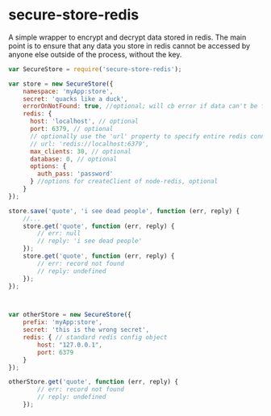 # secure-store-redis

A simple wrapper to encrypt and decrypt data stored in redis. The main point is to ensure that any data you store in redis cannot be accessed by anyone else outside of the process, without the key.


```javascript
var SecureStore = require('secure-store-redis');

var store = new SecureStore({
    namespace: 'myApp:store',
    secret: 'quacks like a duck',
    errorOnNotFound: true, //optional; will cb error if data can't be found
    redis: {
      host: 'localhost', // optional
      port: 6379, // optional
      // optionally use the 'url' property to specify entire redis connect string
      // url: 'redis://localhost:6379',
      max_clients: 30, // optional
      database: 0, // optional
      options: {
        auth_pass: 'password'
      } //options for createClient of node-redis, optional
    }
});

store.save('quote', 'i see dead people', function (err, reply) {
    //...
    store.get('quote', function (err, reply) {
        // err: null
        // reply: 'i see dead people'
    });
    store.get('quote', function (err, reply) {
        // err: record not found
        // reply: undefined
    });
});



var otherStore = new SecureStore({
    prefix: 'myApp:store',
    secret: 'this is the wrong secret',
    redis: { // standard redis config object
        host: "127.0.0.1",
        port: 6379
    }
});

otherStore.get('quote', function (err, reply) {
        // err: record not found
        // reply: undefined
    });
```
